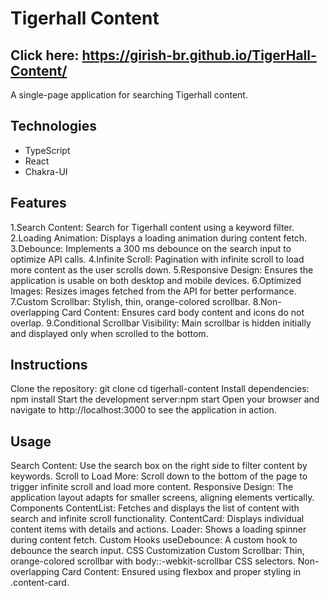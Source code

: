 # Tigerhall Content

## Click here: https://girish-br.github.io/TigerHall-Content/

A single-page application for searching Tigerhall content.

## Technologies

- TypeScript
- React
- Chakra-UI

## Features
1.Search Content: Search for Tigerhall content using a keyword filter.
2.Loading Animation: Displays a loading animation during content fetch.
3.Debounce: Implements a 300 ms debounce on the search input to optimize API calls.
4.Infinite Scroll: Pagination with infinite scroll to load more content as the user scrolls down.
5.Responsive Design: Ensures the application is usable on both desktop and mobile devices.
6.Optimized Images: Resizes images fetched from the API for better performance.
7.Custom Scrollbar: Stylish, thin, orange-colored scrollbar.
8.Non-overlapping Card Content: Ensures card body content and icons do not overlap.
9.Conditional Scrollbar Visibility: Main scrollbar is hidden initially and displayed only when scrolled to the bottom.

## Instructions
Clone the repository:
git clone <repository-url>
cd tigerhall-content
Install dependencies: npm install
Start the development server:npm start
Open your browser and navigate to http://localhost:3000 to see the application in action.

## Usage
Search Content: Use the search box on the right side to filter content by keywords.
Scroll to Load More: Scroll down to the bottom of the page to trigger infinite scroll and load more content.
Responsive Design: The application layout adapts for smaller screens, aligning elements vertically.
Components
ContentList: Fetches and displays the list of content with search and infinite scroll functionality.
ContentCard: Displays individual content items with details and actions.
Loader: Shows a loading spinner during content fetch.
Custom Hooks
useDebounce: A custom hook to debounce the search input.
CSS Customization
Custom Scrollbar: Thin, orange-colored scrollbar with body::-webkit-scrollbar CSS selectors.
Non-overlapping Card Content: Ensured using flexbox and proper styling in .content-card.
